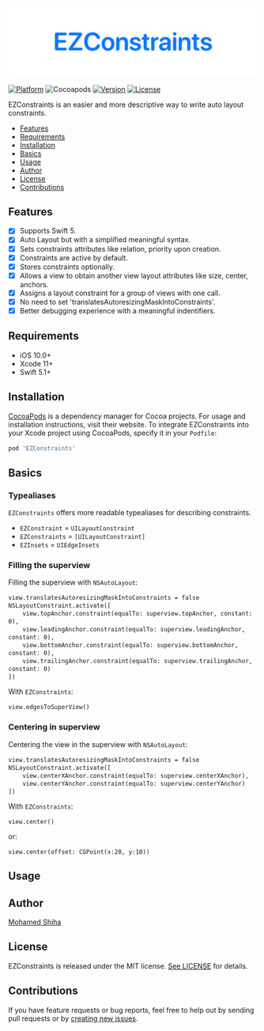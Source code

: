 <p align="center">
    <img src="Art/EZConstraints.png" width="890" alt="EZConstraintsConstraints"/>
</p>

[![Platform](https://img.shields.io/cocoapods/p/EZConstraints.svg?style=flat)](https://cocoapods.org/pods/EZConstraints)
![Cocoapods](https://img.shields.io/badge/Cocoapods-compatible-green)
[![Version](https://img.shields.io/cocoapods/v/EZConstraints.svg?style=flat)](https://cocoapods.org/pods/EZConstraints)
[![License](https://img.shields.io/cocoapods/l/EZConstraints.svg?style=flat)](https://cocoapods.org/pods/EZConstraints)

EZConstraints is an easier and more descriptive way to write auto layout constraints.

- [Features](#features)
- [Requirements](#requirements)
- [Installation](#installation)
- [Basics](#basics)
- [Usage](#usage)
- [Author](#author)
- [License](#license)
- [Contributions](#contributions)

## Features

- [X] Supports Swift 5.
- [X] Auto Layout but with a simplified meaningful syntax.
- [X] Sets constraints attributes like relation, priority upon creation.
- [X] Constraints are active by default.
- [X] Stores constraints optionally.
- [X] Allows a view to obtain another view layout attributes like size, center, anchors.
- [X] Assigns a layout constraint for a group of views with one call.
- [X] No need to set 'translatesAutoresizingMaskIntoConstraints'.
- [X] Better debugging experience with a meaningful indentifiers.

## Requirements
- iOS 10.0+
- Xcode 11+
- Swift 5.1+

## Installation

[CocoaPods](https://cocoapods.org) is a dependency manager for Cocoa projects. For usage and installation instructions, visit their website. To integrate EZConstraints into your Xcode project using CocoaPods, specify it in your `Podfile`:

```ruby
pod 'EZConstraints'
```

## Basics
### Typealiases
`EZConstraints` offers more readable typealiases for describing constraints.
- `EZConstraint` = `UILayoutConstraint`
- `EZConstraints` = `[UILayoutConstraint]`
- `EZInsets` = `UIEdgeInsets`

### Filling the superview
Filling the superview with `NSAutoLayout`:
```
view.translatesAutoresizingMaskIntoConstraints = false
NSLayoutConstraint.activate([
    view.topAnchor.constraint(equalTo: superview.topAnchor, constant: 0),
    view.leadingAnchor.constraint(equalTo: superview.leadingAnchor, constant: 0),
    view.bottomAnchor.constraint(equalTo: superview.bottomAnchor, constant: 0),
    view.trailingAnchor.constraint(equalTo: superview.trailingAnchor, constant: 0)
])
```
With `EZConstraints`:
```
view.edgesToSuperView()
```

### Centering in superview
Centering the view in the superview with `NSAutoLayout`:
```
view.translatesAutoresizingMaskIntoConstraints = false
NSLayoutConstraint.activate([
    view.centerXAnchor.constraint(equalTo: superview.centerXAnchor),
    view.centerYAnchor.constraint(equalTo: superview.centerYAnchor)
])
```
With `EZConstraints`:
```
view.center()
```
or:
```
view.center(offset: CGPoint(x:20, y:10))
```

## Usage


## Author
[Mohamed Shiha](https://github.com/MohamedShiha)

## License
EZConstraints is released under the MIT license. [See LICENSE](https://github.com/MohamedShiha/EZConstraints/blob/master/LICENSE) for details.

## Contributions
If you have feature requests or bug reports, feel free to help out by sending pull requests or by [creating new issues](https://github.com/MohamedShiha/EZConstraints/issues/new).
